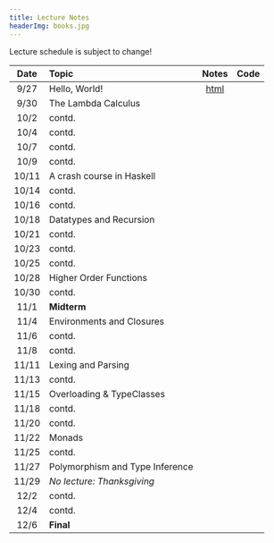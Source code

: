 ```yaml
---
title: Lecture Notes
headerImg: books.jpg
---
```


Lecture schedule is subject to change!

| Date       | Topic                           | Notes                     |  Code         |
|:----------:|:--------------------------------|:-------------------------:|:-------------:|
| 9/27       | Hello, World!                   | [html][lec0]              |               |            
| 9/30       | The Lambda Calculus             |                           |               |
| 10/2       | contd.                          |                           |               |
| 10/4       | contd.                          |                           |               |
| 10/7       | contd.                          |                           |               |
| 10/9       | contd.                          |                           |               |
| 10/11      | A crash course in Haskell       |                           |               |
| 10/14      | contd.                          |                           |               |
| 10/16      | contd.                          |                           |               |
| 10/18      | Datatypes and Recursion         |                           |               |
| 10/21      | contd.                          |                           |               |
| 10/23      | contd.                          |                           |               |
| 10/25      | contd.                          |                           |               |
| 10/28      | Higher Order Functions          |                           |               |
| 10/30      | contd.                          |                           |               |
| 11/1       | **Midterm**                     |                           |               |
| 11/4       | Environments and Closures       |                           |               |
| 11/6       | contd.                          |                           |               |
| 11/8       | contd.                          |                           |               |
| 11/11      | Lexing and Parsing              |                           |               |
| 11/13      | contd.                          |                           |               |
| 11/15      | Overloading & TypeClasses       |                           |               |
| 11/18      | contd.                          |                           |               |      
| 11/20      | contd.                          |                           |               |
| 11/22      | Monads                          |                           |               |
| 11/25      | contd.                          |                           |               |
| 11/27      | Polymorphism and Type Inference |                           |               |
| 11/29      | *No lecture: Thanksgiving*      |                           |               |
| 12/2       | contd.                          |                           |               |
| 12/4       | contd.                          |                           |               |
| 12/6       | **Final**                       |                           |               |


<!--
## Discussions

| Date       | Topic                    | Slides        | 
|:----------:|:-------------------------|:-------------:|
| 1/14       | Lambda Calculus          | [pdf][disc1]  |
| 2/25       | Nano: Parsing and Eval   | [pdf][disc5]  |
| 3/4        | Type checking tips       | [pdf][disc6]  |
| 3/11       | Final Review             | [pdf][discFinal] |
-->


[lec0]: lectures/00-hello.html
[lec1]: lectures/01-lambda.html
[lec2]: lectures/02-haskell.html
[lec3]: lectures/03-datatypes.html
[lec4]: lectures/04-hof.html
[lec5]: lectures/05-closure.html
[lec6]: lectures/06-parsing.html
[lec7]: lectures/07-types.html
[lec8]: lectures/08-prolog.html

[disc1]: /static/raw/disc1-lambda_calc.pdf
[disc5]: /static/raw/disc5-parsing.pdf
[disc6]: /static/raw/disc-pa5tips.pdf
[discFinal]: /static/raw/final-disc.pdf

[parsing]: https://github.com/cse130-sp18/arith

[elsa]: https://github.com/ucsd-progsys/elsa
[intro]: /static/raw/Intro.hs
[datatypes]: /static/raw/Datatypes.hs
[tail]: /static/raw/Tail.hs

[midterm]: /static/raw/130-midterm-wi19.pdf
[midterm-sol]: /static/raw/130-midterm-wi19-solution.pdf
[final-prep]: /static/raw/appendix.pdf
[final]: /static/raw/130-final-wi19.pdf
[final-sol]: /static/raw/130-final-wi19-solution.pdf
